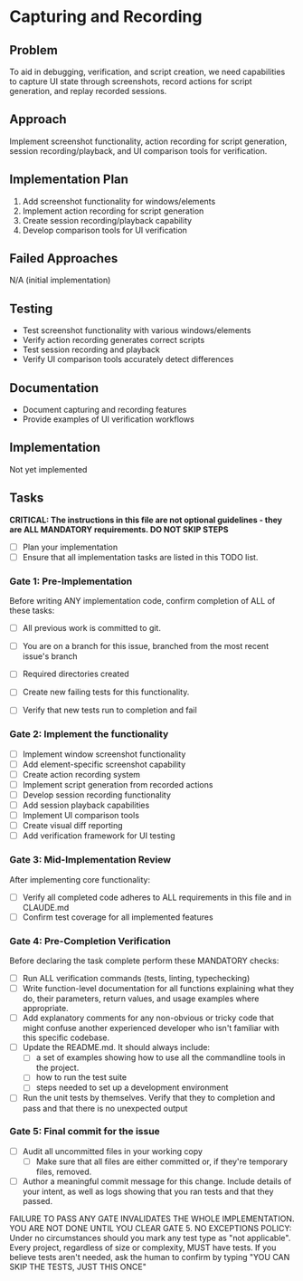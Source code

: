 # Capturing and Recording

## Problem
To aid in debugging, verification, and script creation, we need capabilities to capture UI state through screenshots, record actions for script generation, and replay recorded sessions.

## Approach
Implement screenshot functionality, action recording for script generation, session recording/playback, and UI comparison tools for verification.

## Implementation Plan
1. Add screenshot functionality for windows/elements
2. Implement action recording for script generation
3. Create session recording/playback capability
4. Develop comparison tools for UI verification

## Failed Approaches
N/A (initial implementation)

## Testing
- Test screenshot functionality with various windows/elements
- Verify action recording generates correct scripts
- Test session recording and playback
- Verify UI comparison tools accurately detect differences

## Documentation
- Document capturing and recording features
- Provide examples of UI verification workflows

## Implementation
Not yet implemented

## Tasks
**CRITICAL: The instructions in this file are not optional guidelines - they are ALL MANDATORY requirements. DO NOT SKIP STEPS**

- [ ] Plan your implementation
- [ ] Ensure that all implementation tasks are listed in this TODO list. 

### Gate 1: Pre-Implementation 

Before writing ANY implementation code, confirm completion of ALL of these tasks:
- [ ] All previous work is committed to git.
- [ ] You are on a branch for this issue, branched from the most recent issue's branch
- [ ] Required directories created
- [ ] Create new failing tests for this functionality.
- [ ] Verify that new tests run to completion and fail


### Gate 2: Implement the functionality

- [ ] Implement window screenshot functionality
- [ ] Add element-specific screenshot capability
- [ ] Create action recording system
- [ ] Implement script generation from recorded actions
- [ ] Develop session recording functionality
- [ ] Add session playback capabilities
- [ ] Implement UI comparison tools
- [ ] Create visual diff reporting
- [ ] Add verification framework for UI testing

### Gate 3: Mid-Implementation Review 

After implementing core functionality:
- [ ] Verify all completed code adheres to ALL requirements in this file and in CLAUDE.md
- [ ] Confirm test coverage for all implemented features

### Gate 4: Pre-Completion Verification

Before declaring the task complete perform these MANDATORY checks:
- [ ] Run ALL verification commands (tests, linting, typechecking)
- [ ] Write function-level documentation for all functions explaining what they do, their parameters, return values, and usage examples where appropriate.
- [ ] Add explanatory comments for any non-obvious or tricky code that might confuse another experienced developer who isn't familiar with this specific codebase.
- [ ] Update the README.md. It should always include:
	- [ ] a set of examples showing how to use all the commandline tools in the project. 
	- [ ] how to run the test suite
	- [ ] steps needed to set up a development environment
- [ ] Run the unit tests by themselves. Verify that they to completion and pass and that there is no unexpected output

### Gate 5: Final commit for the issue 
- [ ] Audit all uncommitted files in your working copy
	- [ ] Make sure that all files are either committed or, if they're temporary files, removed.
- [ ] Author a meaningful commit message for this change. Include details of your intent, as well as logs showing that you ran tests and that they passed.

FAILURE TO PASS ANY GATE INVALIDATES THE WHOLE IMPLEMENTATION. 
YOU ARE NOT DONE UNTIL YOU CLEAR GATE 5.
NO EXCEPTIONS POLICY: Under no circumstances should you mark any test type as "not applicable". Every project, regardless of size or complexity, MUST have tests. If you believe tests aren't needed, ask the human to confirm by typing "YOU CAN SKIP THE TESTS, JUST THIS ONCE"
